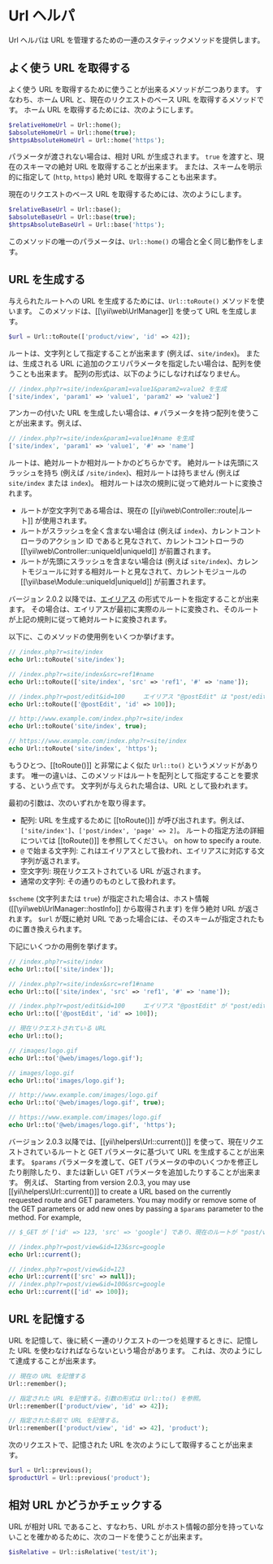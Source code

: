 Url ヘルパ
==========

Url ヘルパは URL を管理するための一連のスタティックメソッドを提供します。


## よく使う URL を取得する <span id="getting-common-urls"></span>

よく使う URL を取得するために使うことが出来るメソッドが二つあります。
すなわち、ホーム URL と、現在のリクエストのベース URL を取得するメソッドです。
ホーム URL を取得するためには、次のようにします。

```php
$relativeHomeUrl = Url::home();
$absoluteHomeUrl = Url::home(true);
$httpsAbsoluteHomeUrl = Url::home('https');
```

パラメータが渡されない場合は、相対 URL が生成されます。
`true` を渡すと、現在のスキーマの絶対 URL を取得することが出来ます。
または、スキームを明示的に指定して (`http`, `https`) 絶対 URL を取得することも出来ます。

現在のリクエストのベース URL を取得するためには、次のようにします。
 
```php
$relativeBaseUrl = Url::base();
$absoluteBaseUrl = Url::base(true);
$httpsAbsoluteBaseUrl = Url::base('https');
```

このメソッドの唯一のパラメータは、`Url::home()` の場合と全く同じ動作をします。


## URL を生成する <span id="creating-urls"></span>

与えられたルートへの URL を生成するためには、`Url::toRoute()` メソッドを使います。
このメソッドは、[[\yii\web\UrlManager]] を使って URL を生成します。

```php
$url = Url::toRoute(['product/view', 'id' => 42]);
```

ルートは、文字列として指定することが出来ます (例えば、`site/index`)。
または、生成される URL に追加のクエリパラメータを指定したい場合は、配列を使うことも出来ます。
配列の形式は、以下のようにしなければなりません。

```php
// /index.php?r=site/index&param1=value1&param2=value2 を生成
['site/index', 'param1' => 'value1', 'param2' => 'value2']
```

アンカーの付いた URL を生成したい場合は、`#` パラメータを持つ配列を使うことが出来ます。例えば、

```php
// /index.php?r=site/index&param1=value1#name を生成
['site/index', 'param1' => 'value1', '#' => 'name']
```

ルートは、絶対ルートか相対ルートかのどちらかです。
絶対ルートは先頭にスラッシュを持ち (例えば `/site/index`)、相対ルートは持ちません (例えば `site/index` または `index`)。
相対ルートは次の規則に従って絶対ルートに変換されます。

- ルートが空文字列である場合は、現在の [[yii\web\Controller::route|ルート]] が使用されます。
- ルートがスラッシュを全く含まない場合は (例えば `index`)、カレントコントローラのアクション ID であると見なされて、カレントコントローラの [[\yii\web\Controller::uniqueId|uniqueId]] が前置されます。
- ルートが先頭にスラッシュを含まない場合は (例えば `site/index`)、カレントモジュールに対する相対ルートと見なされて、カレントモジュールの [[\yii\base\Module::uniqueId|uniqueId]] が前置されます。

バージョン 2.0.2 以降では、[エイリアス](concept-aliases.md) の形式でルートを指定することが出来ます。
その場合は、エイリアスが最初に実際のルートに変換され、そのルートが上記の規則に従って絶対ルートに変換されます。

以下に、このメソッドの使用例をいくつか挙げます。

```php
// /index.php?r=site/index
echo Url::toRoute('site/index');

// /index.php?r=site/index&src=ref1#name
echo Url::toRoute(['site/index', 'src' => 'ref1', '#' => 'name']);

// /index.php?r=post/edit&id=100     エイリアス "@postEdit" は "post/edit" と定義されていると仮定
echo Url::toRoute(['@postEdit', 'id' => 100]);

// http://www.example.com/index.php?r=site/index
echo Url::toRoute('site/index', true);

// https://www.example.com/index.php?r=site/index
echo Url::toRoute('site/index', 'https');
```

もうひとつ、[[toRoute()]] と非常によく似た `Url::to()` というメソッドがあります。
唯一の違いは、このメソッドはルートを配列として指定することを要求する、という点です。
文字列が与えられた場合は、URL として扱われます。

最初の引数は、次のいずれかを取り得ます。

- 配列: URL を生成するために [[toRoute()]] が呼び出されます。例えば、`['site/index']`、`['post/index', 'page' => 2]`。
  ルートの指定方法の詳細については [[toRoute()]] を参照してください。
  on how to specify a route.
- `@` で始まる文字列: これはエイリアスとして扱われ、エイリアスに対応する文字列が返されます。
- 空文字列: 現在リクエストされている URL が返されます。
- 通常の文字列: その通りのものとして扱われます。

`$scheme` (文字列または `true`) が指定された場合は、ホスト情報 ([[\yii\web\UrlManager::hostInfo]] から取得されます) を伴う絶対 URL が返されます。
`$url` が既に絶対 URL であった場合には、そのスキームが指定されたものに置き換えられます。

下記にいくつかの用例を挙げます。

```php
// /index.php?r=site/index
echo Url::to(['site/index']);

// /index.php?r=site/index&src=ref1#name
echo Url::to(['site/index', 'src' => 'ref1', '#' => 'name']);

// /index.php?r=post/edit&id=100     エイリアス "@postEdit" が "post/edit" と定義されていると仮定
echo Url::to(['@postEdit', 'id' => 100]);

// 現在リクエストされている URL
echo Url::to();

// /images/logo.gif
echo Url::to('@web/images/logo.gif');

// images/logo.gif
echo Url::to('images/logo.gif');

// http://www.example.com/images/logo.gif
echo Url::to('@web/images/logo.gif', true);

// https://www.example.com/images/logo.gif
echo Url::to('@web/images/logo.gif', 'https');
```

バージョン 2.0.3 以降では、[[yii\helpers\Url::current()]] を使って、現在リクエストされているルートと GET パラメータに基づいて URL を生成することが出来ます。
`$params` パラメータを渡して、GET パラメータの中のいくつかを修正したり削除したり、または新しい GET パラメータを追加したりすることが出来ます。
例えば、
Starting from version 2.0.3, you may use [[yii\helpers\Url::current()]] to create a URL based on the currently
requested route and GET parameters. You may modify or remove some of the GET parameters or add new ones by
passing a `$params` parameter to the method. For example,

```php
// $_GET が ['id' => 123, 'src' => 'google'] であり、現在のルートが "post/view" であると仮定

// /index.php?r=post/view&id=123&src=google
echo Url::current();

// /index.php?r=post/view&id=123
echo Url::current(['src' => null]);
// /index.php?r=post/view&id=100&src=google
echo Url::current(['id' => 100]);
```


## URL を記憶する <span id="remember-urls"></span>

URL を記憶して、後に続く一連のリクエストの一つを処理するときに、記憶した URL を使わなければならないという場合があります。
これは、次のようにして達成することが出来ます。
 
```php
// 現在の URL を記憶する
Url::remember();

// 指定された URL を記憶する。引数の形式は Url::to() を参照。
Url::remember(['product/view', 'id' => 42]);

// 指定された名前で URL を記憶する。
Url::remember(['product/view', 'id' => 42], 'product');
```

次のリクエストで、記憶された URL を次のようにして取得することが出来ます。

```php
$url = Url::previous();
$productUrl = Url::previous('product');
```

## 相対 URL かどうかチェックする <span id="checking-relative-urls"></span>

URL が相対 URL であること、すなわち、URL がホスト情報の部分を持っていないことを確かめるために、次のコードを使うことが出来ます。

```php
$isRelative = Url::isRelative('test/it');
```

